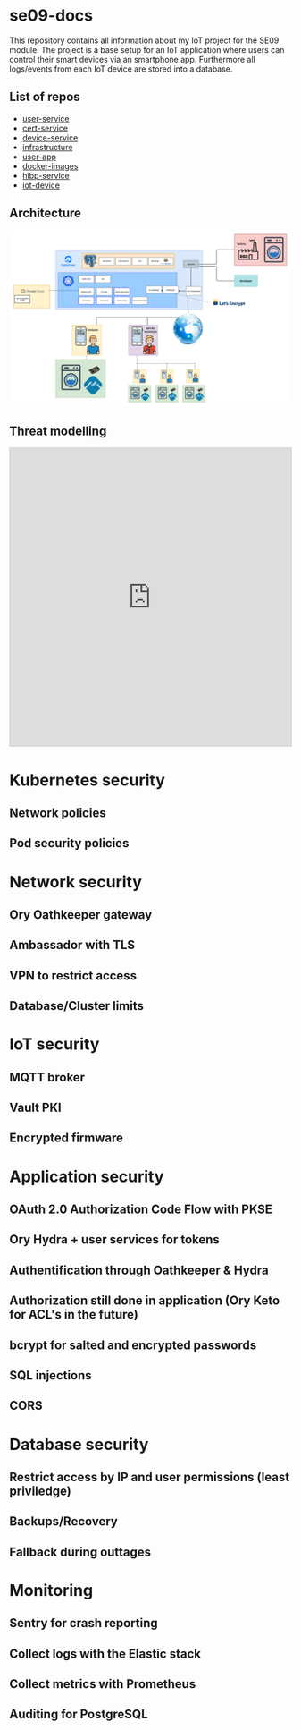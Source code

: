 # se09-docs

This repository contains all information about my IoT project for the SE09 module. The project is a base setup for an IoT application where users can control their smart devices via an smartphone app. Furthermore all logs/events from each IoT device are stored into a database.

## List of repos
- [user-service](https://github.com/henrikengelbrink/se09-user-service)
- [cert-service](https://github.com/henrikengelbrink/se09-cert-service)
- [device-service](https://github.com/henrikengelbrink/se09-device-service)
- [infrastructure](https://github.com/henrikengelbrink/se09_infrastructure)
- [user-app](https://github.com/henrikengelbrink/se09-user-app)
- [docker-images](https://github.com/henrikengelbrink/se09-docker-images)
- [hibp-service](https://github.com/henrikengelbrink/se09-hibp-check)
- [iot-device](https://github.com/henrikengelbrink/se09-iot-device)


## Architecture

![architecture.png](architecture.png "Architecture")


## Threat modelling

<iframe class="airtable-embed" src="https://airtable.com/embed/shr0tufoYRPPDTZJf?backgroundColor=red&viewControls=on" frameborder="0" onmousewheel="" width="100%" height="533" style="background: transparent; border: 1px solid #ccc;"></iframe>


# Kubernetes security

## Network policies

## Pod security policies



# Network security

## Ory Oathkeeper gateway

## Ambassador with TLS

## VPN to restrict access

## Database/Cluster limits



# IoT security

## MQTT broker

## Vault PKI

## Encrypted firmware



# Application security

##  OAuth 2.0 Authorization Code Flow with PKSE

##  Ory Hydra + user services for tokens

##  Authentification through Oathkeeper & Hydra

##  Authorization still done in application (Ory Keto for ACL's in the future)

##  bcrypt for salted and encrypted passwords

##  SQL injections

##  CORS



# Database security

##  Restrict access by IP and user permissions (least priviledge)

##  Backups/Recovery

##  Fallback during outtages



# Monitoring

## Sentry for crash reporting

##  Collect logs with the Elastic stack

##  Collect metrics with Prometheus

##  Auditing for PostgreSQL

